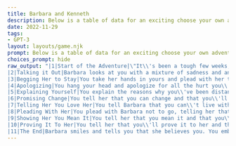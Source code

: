 ```yaml
---
title: Barbara and Kenneth
description: Below is a table of data for an exciting choose your own adventure book where you play Kenneth, a man who is begging his wife, Barbara, not to leave him.
date: 2022-11-29
tags:
- GPT-3
layout: layouts/game.njk
prompt: Below is a table of data for an exciting choose your own adventure book where you play Kenneth, a man who is begging his wife, Barbara, not to leave him. Each row either ends the game or contains text and two or three choices of what you may say next to Barbara, each of which leads to a different page. On some pages Kenneth manages to persuade Barbara to stay with him and Kenneth wins, on some pages she leaves and he loses.
choices_prompt: hide
raw_output: "|1|Start of the Adventure|\"It\\'s been a tough few weeks, Barbara. I can see you\\'re unhappy and ready to leave me. Please don\\'t go, I love you so much\"|\"Let\\'s talk about it\"|2|\"Please don\\'t go\"|3|\"I\\'m sorry for everything\"|4|^
|2|Talking it Out|Barbara looks at you with a mixture of sadness and anger. \"What do you want to talk about?\"|\"Let me explain why I\\'ve been distant lately\"|5|\"I know I can change\"|6|\"I can\\'t live without you\"|7|^
|3|Begging Her to Stay|You take her hands in yours and plead with her to stay. She looks away, tears in her eyes. \"I don\\'t know if I can do this anymore\"|\"I can change, I promise\"|6|\"Please don\\'t go\"|8|\"Let\\'s talk about it\"|2|^
|4|Apologizing|You hang your head and apologize for all the hurt you\\'ve caused her. She looks at you sadly. \"I don\\'t know if I can forgive you\"|\"Let\\'s talk about it\"|2|\"I can change, I promise\"|6|\"I can\\'t live without you\"|7|^
|5|Explaining Yourself|You explain the reasons why you\\'ve been distant lately and how you want to make things better. She listens quietly. \"Do you really mean it?\"|\"Yes, I do\"|9|\"I\\'m sorry for everything\"|4|\"I can\\'t live without you\"|7|^
|6|Promising Change|You tell her that you can change and that you\\'ll make her happy if she just gives you another chance. She looks away. \"I don\\'t know if I believe you\"|\"Let me prove it to you\"|10|\"Please don\\'t go\"|8|\"I can\\'t live without you\"|7|^
|7|Telling Her You Love Her|You tell Barbara that you can\\'t live without her and that you love her more than anything. She looks at you with tears in her eyes. \"What do you want me to do?\"|\"Let me prove it to you\"|10|\"I\\'m sorry for everything\"|4|\"I can change, I promise\"|6|^
|8|Pleading With Her|You plead with Barbara not to go, telling her that you love her and need her in your life. She looks away, tears in her eyes. \"I don\\'t know if I can do this\"|\"Let me explain why I\\'ve been distant lately\"|5|\"I can change, I promise\"|6|\"I can\\'t live without you\"|7|^
|9|Showing Her You Mean It|You tell her that you mean it and that you\\'ll do anything to make her happy. She looks at you with hope in her eyes. \"Do you really mean it?\"|\"Yes, I do\"|11|\"Let me prove it to you\"|10|\"I can\\'t live without you\"|7|^
|10|Proving It To Her|You tell her that you\\'ll prove it to her and that you\\'ll do anything to make her stay. She looks at you with hope in her eyes. \"Do you really mean it?\"|\"Yes, I do\"|11|\"I\\'m sorry for everything\"|4|\"Please don\\'t go\"|8|^
|11|The End|Barbara smiles and tells you that she believes you. You embrace and she agrees to stay with you. You both live happily ever after!|-|-|-|-|-|-|"
---
```

